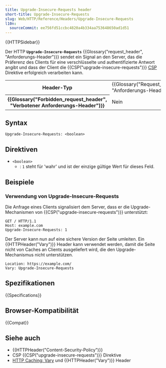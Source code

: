 ```yaml
---
title: Upgrade-Insecure-Requests header
short-title: Upgrade-Insecure-Requests
slug: Web/HTTP/Reference/Headers/Upgrade-Insecure-Requests
l10n:
  sourceCommit: ee756fd51ccbc4820a4b334aa753648650ad1d51
---
```


{{HTTPSidebar}}

Der HTTP **`Upgrade-Insecure-Requests`** {{Glossary("request_header", "Anforderungs-Header")}} sendet ein Signal an den Server, das die Präferenz des Clients für eine verschlüsselte und authentifizierte Antwort angibt und dass der Client die {{CSP("upgrade-insecure-requests")}} [CSP](/de/docs/Web/HTTP/Guides/CSP) Direktive erfolgreich verarbeiten kann.

<table class="properties">
  <tbody>
    <tr>
      <th scope="row">Header-Typ</th>
      <td>{{Glossary("Request_header", "Anforderungs-Header")}}</td>
    </tr>
    <tr>
      <th scope="row">{{Glossary("Forbidden_request_header", "Verbotener Anforderungs-Header")}}</th>
      <td>Nein</td>
    </tr>
  </tbody>
</table>

## Syntax

```http
Upgrade-Insecure-Requests: <boolean>
```

## Direktiven

- `<boolean>`
  - : `1` steht für 'wahr' und ist der einzige gültige Wert für dieses Feld.

## Beispiele

### Verwendung von Upgrade-Insecure-Requests

Die Anfrage eines Clients signalisiert dem Server, dass er die Upgrade-Mechanismen von {{CSP("upgrade-insecure-requests")}} unterstützt:

```http
GET / HTTP/1.1
Host: example.com
Upgrade-Insecure-Requests: 1
```

Der Server kann nun auf eine sichere Version der Seite umleiten. Ein {{HTTPHeader("Vary")}} Header kann verwendet werden, damit die Seite nicht von Caches an Clients ausgeliefert wird, die den Upgrade-Mechanismus nicht unterstützen.

```http
Location: https://example.com/
Vary: Upgrade-Insecure-Requests
```

## Spezifikationen

{{Specifications}}

## Browser-Kompatibilität

{{Compat}}

## Siehe auch

- {{HTTPHeader("Content-Security-Policy")}}
- CSP {{CSP("upgrade-insecure-requests")}} Direktive
- [HTTP Caching: Vary](/de/docs/Web/HTTP/Guides/Caching#vary) und {{HTTPHeader("Vary")}} Header

